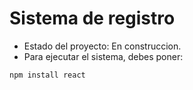 <h1>Sistema de registro</h1>

- Estado del proyecto: En construccion.
- Para ejecutar el sistema, debes poner:

```npm install react```

